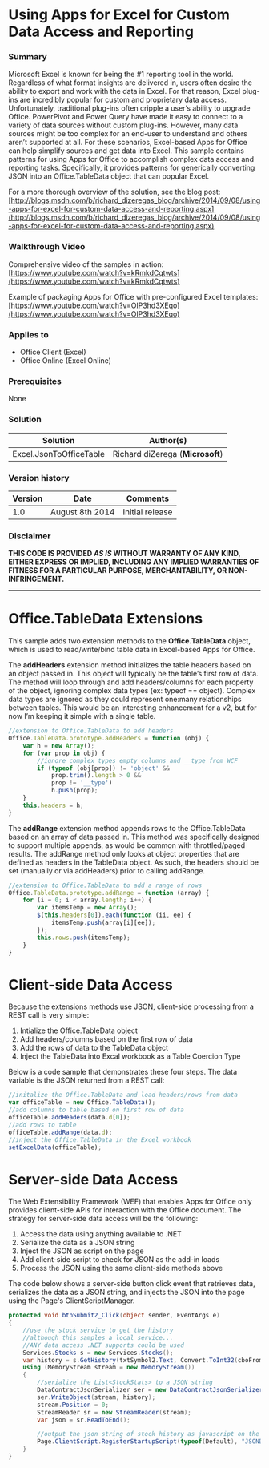 # Using Apps for Excel for Custom Data Access and Reporting #

### Summary ###
Microsoft Excel is known for being the #1 reporting tool in the world. Regardless of what format insights are delivered in, users often desire the ability to export and work with the data in Excel. For that reason, Excel plug-ins are incredibly popular for custom and proprietary data access. Unfortunately, traditional plug-ins often cripple a user’s ability to upgrade Office. PowerPivot and Power Query have made it easy to connect to a variety of data sources without custom plug-ins. However, many data sources might be too complex for an end-user to understand and others aren’t supported at all. For these scenarios,  Excel-based Apps for Office can help simplify sources and get data into Excel. This sample contains patterns for using Apps for Office to accomplish complex data access and reporting tasks. Specifically, it provides patterns for generically converting JSON into an Office.TableData object that can popular Excel.

For a more thorough overview of the solution, see the blog post: [http://blogs.msdn.com/b/richard_dizeregas_blog/archive/2014/09/08/using-apps-for-excel-for-custom-data-access-and-reporting.aspx](http://blogs.msdn.com/b/richard_dizeregas_blog/archive/2014/09/08/using-apps-for-excel-for-custom-data-access-and-reporting.aspx)

### Walkthrough Video ###

Comprehensive video of the samples in action:
[https://www.youtube.com/watch?v=kRmkdCqtwts](https://www.youtube.com/watch?v=kRmkdCqtwts)

Example of packaging Apps for Office with pre-configured Excel templates:
[https://www.youtube.com/watch?v=OlP3hd3XEqo](https://www.youtube.com/watch?v=OlP3hd3XEqo)

### Applies to ###
-  Office Client (Excel)
-  Office Online (Excel Online)

### Prerequisites ###
None

### Solution ###
Solution | Author(s)
---------|----------
Excel.JsonToOfficeTable | Richard diZerega (**Microsoft**)

### Version history ###
Version  | Date | Comments
---------| -----| --------
1.0  | August 8th 2014 | Initial release

### Disclaimer ###
**THIS CODE IS PROVIDED *AS IS* WITHOUT WARRANTY OF ANY KIND, EITHER EXPRESS OR IMPLIED, INCLUDING ANY IMPLIED WARRANTIES OF FITNESS FOR A PARTICULAR PURPOSE, MERCHANTABILITY, OR NON-INFRINGEMENT.**


----------

# Office.TableData Extensions #
This sample adds two extension methods to the **Office.TableData** object, which is used to read/write/bind table data in Excel-based Apps for Office.

The **addHeaders** extension method initializes the table headers based on an object passed in. This object will typically be the table’s first row of data. The method will loop through and add headers/columns for each property of the object, ignoring complex data types (ex: typeof == object). Complex data types are ignored as they could represent one:many relationships between tables. This would be an interesting enhancement for a v2, but for now I’m keeping it simple with a single table.

```JavaScript
//extension to Office.TableData to add headers
Office.TableData.prototype.addHeaders = function (obj) {
    var h = new Array();
    for (var prop in obj) {
        //ignore complex types empty columns and __type from WCF
        if (typeof (obj[prop]) != 'object' &&
            prop.trim().length > 0 &&
            prop != '__type')
            h.push(prop);
    }
    this.headers = h;
}
```

The **addRange** extension method appends rows to the Office.TableData based on an array of data passed in. This method was specifically designed to support multiple appends, as would be common with throttled/paged results. The addRange method only looks at object properties that are defined as headers in the TableData object. As such, the headers should be set (manually or via addHeaders) prior to calling addRange.

```JavaScript
//extension to Office.TableData to add a range of rows
Office.TableData.prototype.addRange = function (array) {
    for (i = 0; i < array.length; i++) {
        var itemsTemp = new Array();
        $(this.headers[0]).each(function (ii, ee) {
            itemsTemp.push(array[i][ee]);
        });
        this.rows.push(itemsTemp);
    }
}
```

# Client-side Data Access #
Because the extensions methods use JSON, client-side processing from a REST call is very simple:

1. Intialize the Office.TableData object
2. Add headers/columns based on the first row of data
3. Add the rows of data to the TableData object
4. Inject the TableData into Excal workbook as a Table Coercion Type

Below is a code sample that demonstrates these four steps. The data variable is the JSON returned from a REST call:

```JavaScript
//initalize the Office.TableData and load headers/rows from data
var officeTable = new Office.TableData();
//add columns to table based on first row of data
officeTable.addHeaders(data.d[0]);
//add rows to table
officeTable.addRange(data.d);
//inject the Office.TableData in the Excel workbook
setExcelData(officeTable);
```

# Server-side Data Access #
The Web Extensibility Framework (WEF) that enables Apps for Office only provides client-side APIs for interaction with the Office document. The strategy for server-side data access will be the following:

1. Access the data using anything available to .NET
2. Serialize the data as a JSON string
3. Inject the JSON as script on the page
4. Add client-side script to check for JSON as the add-in loads
5. Process the JSON using the same client-side methods above

The code below shows a server-side button click event that retrieves data, serializes the data as a JSON string, and injects the JSON into the page using the Page's  ClientScriptManager.

```C#
protected void btnSubmit2_Click(object sender, EventArgs e)
{
    //use the stock service to get the history
    //although this samples a local service...
    //ANY data access .NET supports could be used
    Services.Stocks s = new Services.Stocks();
    var history = s.GetHistory(txtSymbol2.Text, Convert.ToInt32(cboFromYear2.SelectedValue));
    using (MemoryStream stream = new MemoryStream())
    {
        //serialize the List<StockStats> to a JSON string
        DataContractJsonSerializer ser = new DataContractJsonSerializer(typeof(List<Services.StockStat>));
        ser.WriteObject(stream, history);
        stream.Position = 0;
        StreamReader sr = new StreamReader(stream);
        var json = sr.ReadToEnd();

        //output the json string of stock history as javascript on the page so script can read and process it
        Page.ClientScript.RegisterStartupScript(typeof(Default), "JSONData", String.Format("var jsonData = {0};", json), true);
    }
}
```
